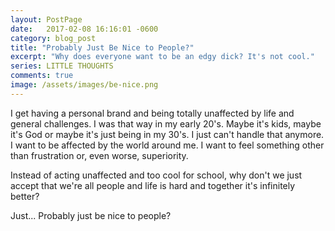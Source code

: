 ```yaml
---
layout: PostPage
date:   2017-02-08 16:16:01 -0600
category: blog_post
title: "Probably Just Be Nice to People?"
excerpt: "Why does everyone want to be an edgy dick? It's not cool."
series: LITTLE THOUGHTS
comments: true
image: /assets/images/be-nice.png
---
```


I get having a personal brand and being totally unaffected by life and general challenges. I was that way in my early 20's. Maybe it's kids, maybe it's God or maybe it's just being in my 30's. I just can't handle that anymore. I want to be affected by the world around me. I want to feel something other than frustration or, even worse, superiority.

Instead of acting unaffected and too cool for school, why don't we just accept that we're all people and life is hard and together it's infinitely better?

Just... Probably just be nice to people?

